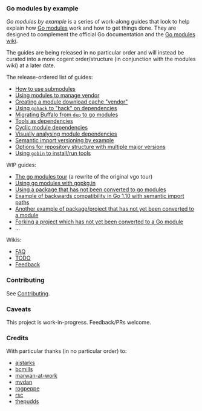 ### Go modules by example

_Go modules by example_ is a series of work-along guides that look to help explain how [Go
modules](https://golang.org/cmd/go/#hdr-Modules__module_versions__and_more) work and how to get things done. They are
designed to complement the official Go documentation and the [Go modules
wiki](https://github.com/golang/go/wiki/Modules).

The guides are being released in no particular order and will instead be curated into a more cogent order/structure (in
conjunction with the modules wiki) at a later date.

The release-ordered list of guides:

* [How to use submodules](009_submodules/README.md)
* [Using modules to manage
  vendor](008_vendor_example/README.md)
* [Creating a module download cache
  "vendor"](012_modvendor/README.md)
* [Using `gohack` to "hack" on
  dependencies](https://github.com/myitcv/go-modules-by-example/blob/master/011_using_gohack/README.md)
* [Migrating Buffalo from `dep` to go
  modules](003_migrate_buffalo/README.md)
* [Tools as dependencies](010_tools/README.md)
* [Cyclic module dependencies](013_cyclic/README.md)
* [Visually analysing module dependencies](014_mod_graph/README.md)
* [Semantic import versioning by example](015_semantic_import_versioning/README.md)
* [Options for repository structure with multiple major versions](016_major_version_repo_strategy/README.md)
* [Using `gobin` to install/run tools](017_using_gobin/README.md)

WIP guides:

* [The go modules tour](001_go_modules_tour/README.md) (a
  rewrite of the original vgo tour)
* [Using go modules with
  gopkg.in](002_using_gopkg_in/README.md)
* [Using a package that has not been converted to go
  modules](004_echo_example/README.md)
* [Example of backwards compatibility in Go 1.10 with semantic import
  paths](005_old_go/README.md)
* [Another example of package/project that has not yet been converted to a
  module](006_not_yet_go_module/README.md)
* [Forking a project which has not yet been converted to a Go
  module](007_old_code_replace/README.md)
* ...

Wikis:

* [FAQ](https://github.com/go-modules-by-example/index/wiki/FAQ)
* [TODO](https://github.com/go-modules-by-example/index/wiki/TODO)
* [Feedback](https://github.com/go-modules-by-example/index/wiki/Feedback)

### Contributing

See [Contributing](CONTRIBUTING.md).

### Caveats

This project is work-in-progress. Feedback/PRs welcome.

### Credits

With particular thanks (in no particular order) to:

* [ajstarks](https://github.com/ajstarks)
* [bcmills](https://github.com/bcmills)
* [marwan-at-work](https://github.com/marwan-at-work)
* [mvdan](https://github.com/mvdan)
* [rogpeppe](https://github.com/rogpeppe)
* [rsc](https://github.com/rsc)
* [thepudds](https://github.com/thepudds)
